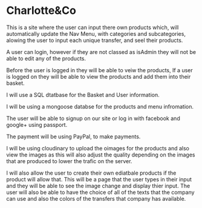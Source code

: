 # Charlotte&Co
 
 This is a site where the user can input there own products which, will automatically update the Nav Menu, with categories and subcategories, alowing the user to input each unique transfer, and seel their products.
 
 A user can login, however if they are not classed as isAdmin they will not be able to edit any of the products.
 
 Before the user is logged in they will be able to veiw the products, If a user is logged on they will be able to view the products and add them into their basket.
 
 I will use a SQL dtatbase for the Basket and User information.
 
 I will be using a mongoose databse for the products and menu infromation.
 
 The user will be able to signup on our site or log in with facebook and google+ using passport.
 
 The payment will be using PayPal, to make payments.
 
 I will be using cloudinary to upload the oimages for the products and also view the images as this will also adjust the quality depending on the images that are produced to lower the trafic on the server.
 
 I will also allow the user to create their own ediatbale products if the product will allow that. This will be a page that the user types in their input and they will be able to see the image change and display thier input. The user will also be able to have the choice of all of the texts that the company can use and also the colors of the transfers that company has available.
